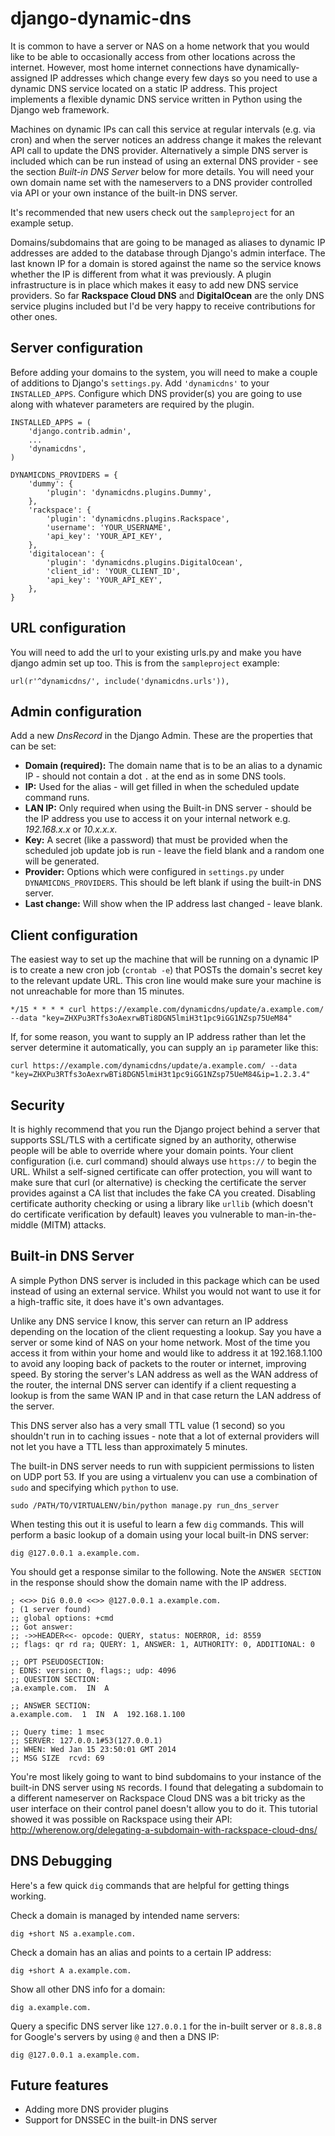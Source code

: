 django-dynamic-dns
==================

It is common to have a server or NAS on a home network that you would like to be able to occasionally access from other locations across the internet. However, most home internet connections have dynamically-assigned IP addresses which change every few days so you need to use a dynamic DNS service located on a static IP address. This project implements a flexible dynamic DNS service written in Python using the Django web framework.

Machines on dynamic IPs can call this service at regular intervals (e.g. via cron) and when the server notices an address change it makes the relevant API call to update the DNS provider. Alternatively a simple DNS server is included which can be run instead of using an external DNS provider - see the section *Built-in DNS Server* below for more details. You will need your own domain name set with the nameservers to a DNS provider controlled via API or your own instance of the built-in DNS server.

It's recommended that new users check out the `sampleproject` for an example setup.

Domains/subdomains that are going to be managed as aliases to dynamic IP addresses are added to the database through Django's admin interface. The last known IP for a domain is stored against the name so the service knows whether the IP is different from what it was previously. A plugin infrastructure is in place which makes it easy to add new DNS service providers. So far **Rackspace Cloud DNS** and **DigitalOcean** are the only DNS service plugins included but I'd be very happy to receive contributions for other ones.


Server configuration
--------------------

Before adding your domains to the system, you will need to make a couple of additions to Django's `settings.py`. Add `'dynamicdns'` to your `INSTALLED_APPS`. Configure which DNS provider(s) you are going to use along with whatever parameters are required by the plugin.

    INSTALLED_APPS = (
        'django.contrib.admin',
        ...
        'dynamicdns',
    )

    DYNAMICDNS_PROVIDERS = {
        'dummy': {
            'plugin': 'dynamicdns.plugins.Dummy',
        },
        'rackspace': {
            'plugin': 'dynamicdns.plugins.Rackspace',
            'username': 'YOUR_USERNAME',
            'api_key': 'YOUR_API_KEY',
        },
        'digitalocean': {
            'plugin': 'dynamicdns.plugins.DigitalOcean',
            'client_id': 'YOUR_CLIENT_ID',
            'api_key': 'YOUR_API_KEY',
        },
    }


URL configuration
-----------------

You will need to add the url to your existing urls.py and make you have django admin set up too. This is from the `sampleproject` example:

    url(r'^dynamicdns/', include('dynamicdns.urls')),


Admin configuration
-------------------

Add a new *DnsRecord* in the Django Admin. These are the properties that can be set:
  * **Domain (required):** The domain name that is to be an alias to a dynamic IP - should not contain a dot `.` at the end as in some DNS tools.
  * **IP:** Used for the alias - will get filled in when the scheduled update command runs.
  * **LAN IP:** Only required when using the Built-in DNS server - should be the IP address you use to access it on your internal network e.g. *192.168.x.x* or *10.x.x.x*.
  * **Key:** A secret (like a password) that must be provided when the scheduled job update job is run - leave the field blank and a random one will be generated.
  * **Provider:** Options which were configured in `settings.py` under `DYNAMICDNS_PROVIDERS`. This should be left blank if using the built-in DNS server.
  * **Last change:** Will show when the IP address last changed - leave blank.


Client configuration
--------------------

The easiest way to set up the machine that will be running on a dynamic IP is to create a new cron job (`crontab -e`) that POSTs the domain's secret key to the relevant update URL. This cron line would make sure your machine is not unreachable for more than 15 minutes.

    */15 * * * * curl https://example.com/dynamicdns/update/a.example.com/ --data "key=ZHXPu3RTfs3oAexrwBTi8DGN5lmiH3t1pc9iGG1NZsp75UeM84"

If, for some reason, you want to supply an IP address rather than let the server determine it automatically, you can supply an `ip` parameter like this:

    curl https://example.com/dynamicdns/update/a.example.com/ --data "key=ZHXPu3RTfs3oAexrwBTi8DGN5lmiH3t1pc9iGG1NZsp75UeM84&ip=1.2.3.4"


Security
--------

It is highly recommend that you run the Django project behind a server that supports SSL/TLS with a certificate signed by an authority, otherwise people will be able to override where your domain points. Your client configuration (i.e. curl command) should always use `https://` to begin the URL. Whilst a self-signed certificate can offer protection, you will want to make sure that curl (or alternative) is checking the certificate the server provides against a CA list that includes the fake CA you created. Disabling certificate authority checking or using a library like `urllib` (which doesn't do certificate verification by default) leaves you vulnerable to man-in-the-middle (MITM) attacks.


Built-in DNS Server
-------------------

A simple Python DNS server is included in this package which can be used instead of using an external service. Whilst you would not want to use it for a high-traffic site, it does have it's own advantages.

Unlike any DNS service I know, this server can return an IP address depending on the location of the client requesting a lookup. Say you have a server or some kind of NAS on your home network. Most of the time you access it from within your home and would like to address it at 192.168.1.100 to avoid any looping back of packets to the router or internet, improving speed. By storing the server's LAN address as well as the WAN address of the router, the internal DNS server can identify if a client requesting a lookup is from the same WAN IP and in that case return the LAN address of the server.

This DNS server also has a very small TTL value (1 second) so you shouldn't run in to caching issues - note that a lot of external providers will not let you have a TTL less than approximately 5 minutes.

The built-in DNS server needs to run with suppicient permissions to listen on UDP port 53. If you are using a virtualenv you can use a combination of `sudo` and specifying which `python` to use.

    sudo /PATH/TO/VIRTUALENV/bin/python manage.py run_dns_server

When testing this out it is useful to learn a few `dig` commands. This will perform a basic lookup of a domain using your local built-in DNS server:

    dig @127.0.0.1 a.example.com.

You should get a response similar to the following. Note the `ANSWER SECTION` in the response should show the domain name with the IP address.

    ; <<>> DiG 0.0.0 <<>> @127.0.0.1 a.example.com.
    ; (1 server found)
    ;; global options: +cmd
    ;; Got answer:
    ;; ->>HEADER<<- opcode: QUERY, status: NOERROR, id: 8559
    ;; flags: qr rd ra; QUERY: 1, ANSWER: 1, AUTHORITY: 0, ADDITIONAL: 0

    ;; OPT PSEUDOSECTION:
    ; EDNS: version: 0, flags:; udp: 4096
    ;; QUESTION SECTION:
    ;a.example.com.  IN  A

    ;; ANSWER SECTION:
    a.example.com.  1  IN  A  192.168.1.100

    ;; Query time: 1 msec
    ;; SERVER: 127.0.0.1#53(127.0.0.1)
    ;; WHEN: Wed Jan 15 23:50:01 GMT 2014
    ;; MSG SIZE  rcvd: 69

You're most likely going to want to bind subdomains to your instance of the built-in DNS server using `NS` records. I found that delegating a subdomain to a different nameserver on Rackspace Cloud DNS was a bit tricky as the user interface on their control panel doesn't allow you to do it. This tutorial showed it was possible on Rackspace using their API: http://wherenow.org/delegating-a-subdomain-with-rackspace-cloud-dns/


DNS Debugging
-------------

Here's a few quick `dig` commands that are helpful for getting things working.

Check a domain is managed by intended name servers:

    dig +short NS a.example.com.

Check a domain has an alias and points to a certain IP address:

    dig +short A a.example.com.

Show all other DNS info for a domain:

    dig a.example.com.

Query a specific DNS server like `127.0.0.1` for the in-built server or `8.8.8.8` for Google's servers by using `@` and then a DNS IP:

    dig @127.0.0.1 a.example.com.


Future features
---------------

  * Adding more DNS provider plugins
  * Support for DNSSEC in the built-in DNS server
